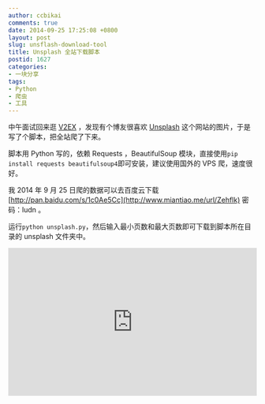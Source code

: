 ```yaml
---
author: ccbikai
comments: true
date: 2014-09-25 17:25:08 +0800
layout: post
slug: unsflash-download-tool
title: Unsplash 全站下载脚本
postid: 1627
categories:
- 一块分享
tags:
- Python
- 爬虫
- 工具
---
```

中午面试回来逛 [V2EX](http://www.miantiao.me/url/1Dy4QIx) ，发现有个博友很喜欢 [Unsplash](http://www.miantiao.me/url/1u144iZ) 这个网站的图片，于是写了个脚本，把全站爬了下来。

<!-- more -->
脚本用 Python 写的，依赖 Requests ，BeautifulSoup 模块，直接使用`pip install requests beautifulsoup4`即可安装，建议使用国外的 VPS 爬，速度很好。

我 2014 年 9 月 25 日爬的数据可以去百度云下载 [http://pan.baidu.com/s/1c0Ae5Cc](http://www.miantiao.me/url/Zehflk) 密码：ludn 。

运行`python unsplash.py`，然后输入最小页数和最大页数即可下载到脚本所在目录的 unsplash 文件夹中。

<iframe width="100%" height="300" src="http://www.miantiao.me/gist/ccbikai/5bac77d4b97d66aac795.pibb" frameborder="0"></iframe>
